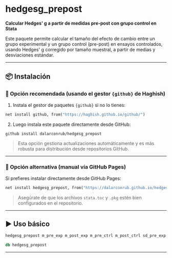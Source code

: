 # hedgesg_prepost

**Calcular Hedges' g a partir de medidas pre-post con grupo control en Stata**

Este paquete permite calcular el tamaño del efecto de cambio entre un grupo experimental y un grupo control (pre-post) en ensayos controlados, usando Hedges' g corregido por tamaño muestral, a partir de medias y desviaciones estándar.

---

## 📦 Instalación

### 🔹 Opción recomendada (usando el gestor `{github}` de Haghish)

1. Instala el gestor de paquetes `{github}` si no lo tienes:

```stata
net install github, from("https://haghish.github.io/github/")
```

2. Luego instala este paquete directamente desde GitHub:

```stata
github install dalarconrub/hedgesg_prepost
```

> Esta opción gestiona actualizaciones automáticamente y es más robusta para distribución desde repositorios GitHub.

---

### 🔸 Opción alternativa (manual vía GitHub Pages)

Si prefieres instalar directamente desde GitHub Pages:

```stata
net install hedgesg_prepost, from("https://dalarconrub.github.io/hedgesg_prepost/")
```

> Asegúrate de que los archivos `stata.toc` y `.pkg` estén bien configurados en el repositorio.

---

## ▶️ Uso básico

```stata
hedgesg_prepost m_pre_exp m_post_exp m_pre_ctrl m_post_ctrl sd_pre_exp sd_pre_ctrl n_exp n_ctrl
```

```stata
db hedgesg_prepost
```

---
